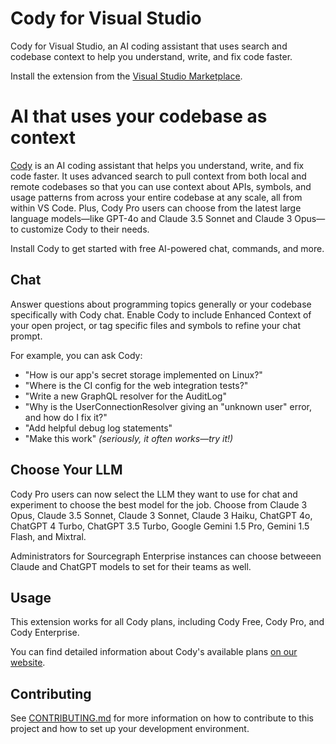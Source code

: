 # Cody for Visual Studio

Cody for Visual Studio, an AI coding assistant that uses search and codebase context to help you understand, write, and fix code faster.

Install the extension from the [Visual Studio Marketplace](https://marketplace.visualstudio.com/items?itemName=sourcegraph.cody-vs).

# AI that uses your codebase as context

[Cody](https://about.sourcegraph.com/cody?utm_source=marketplace.visualstudio.com&utm_medium=referral) is an AI coding assistant that helps you understand, write, and fix code faster. It uses advanced search to pull context from both local and remote codebases so that you can use context about APIs, symbols, and usage patterns from across your entire codebase at any scale, all from within VS Code. Plus, Cody Pro users can choose from the latest large language models—like GPT-4o and Claude 3.5 Sonnet and Claude 3 Opus—to customize Cody to their needs.

Install Cody to get started with free AI-powered chat, commands, and more.

## Chat

Answer questions about programming topics generally or your codebase specifically with Cody chat. Enable Cody to include Enhanced Context of your open project, or tag specific files and symbols to refine your chat prompt.

For example, you can ask Cody:

- "How is our app's secret storage implemented on Linux?"
- "Where is the CI config for the web integration tests?"
- "Write a new GraphQL resolver for the AuditLog"
- "Why is the UserConnectionResolver giving an "unknown user" error, and how do I fix it?"
- "Add helpful debug log statements"
- "Make this work" _(seriously, it often works—try it!)_


## Choose Your LLM

Cody Pro users can now select the LLM they want to use for chat and experiment to choose the best model for the job. Choose from Claude 3 Opus, Claude 3.5 Sonnet, Claude 3 Sonnet, Claude 3 Haiku, ChatGPT 4o, ChatGPT 4 Turbo, ChatGPT 3.5 Turbo, Google Gemini 1.5 Pro, Gemini 1.5 Flash, and Mixtral.

Administrators for Sourcegraph Enterprise instances can choose betweeen Claude and ChatGPT models to set for their teams as well.

## Usage

This extension works for all Cody plans, including Cody Free, Cody Pro, and Cody Enterprise.

You can find detailed information about Cody's available plans [on our website](https://sourcegraph.com/pricing?utm_source=marketplace.visualstudio.com&utm_medium=referral).

## Contributing

See [CONTRIBUTING.md](./CONTRIBUTING.md) for more information on how to contribute to this project and how to set up your development environment.

